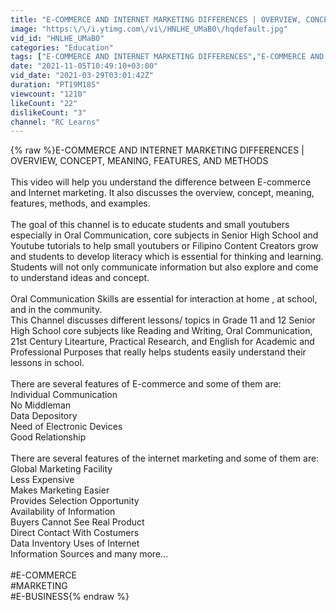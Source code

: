 ```yaml
---
title: "E-COMMERCE AND INTERNET MARKETING DIFFERENCES | OVERVIEW, CONCEPT, MEANING, FEATURES, AND METHODS"
image: "https:\/\/i.ytimg.com\/vi\/HNLHE_UMaB0\/hqdefault.jpg"
vid_id: "HNLHE_UMaB0"
categories: "Education"
tags: ["E-COMMERCE AND INTERNET MARKETING DIFFERENCES","E-COMMERCE AND INTERNET MARKETING","ecommerce and digital marketing"]
date: "2021-11-05T10:49:10+03:00"
vid_date: "2021-03-29T03:01:42Z"
duration: "PT19M18S"
viewcount: "1210"
likeCount: "22"
dislikeCount: "3"
channel: "RC Learns"
---
```

{% raw %}E-COMMERCE AND INTERNET MARKETING DIFFERENCES | OVERVIEW, CONCEPT, MEANING, FEATURES, AND METHODS<br /><br />This video will help you understand the difference between E-commerce and Internet marketing. It also discusses the overview, concept, meaning, features, methods, and examples.<br /><br />The goal of this channel is to educate students and small youtubers especially in Oral Communication, core subjects in Senior High School and Youtube tutorials to help small youtubers or Filipino Content Creators grow and students to develop literacy which is essential for thinking and learning.<br />Students will not only communicate information but also explore and come to understand ideas and concept.<br /><br />Oral Communication Skills are essential for interaction at home , at school, and in the community.<br />This Channel discusses different lessons/ topics in Grade 11 and 12 Senior High School core subjects like Reading and Writing, Oral Communication, 21st Century Litearture, Practical Research, and English for Academic and Professional Purposes that really helps students easily understand their lessons in school.<br /><br />There are several features of E-commerce and some of them are:<br />Individual Communication<br />No Middleman<br />Data Depository<br />Need of Electronic Devices<br />Good Relationship<br /><br />There are several features of the internet marketing and some of them are:<br />Global Marketing Facility<br />Less Expensive<br />Makes Marketing Easier<br />Provides Selection Opportunity<br />Availability of Information<br />Buyers Cannot See Real Product<br />Direct Contact With Costumers<br />Data Inventory Uses of Internet<br />Information Sources and many more...<br /><br />#E-COMMERCE<br />#MARKETING<br />#E-BUSINESS{% endraw %}
